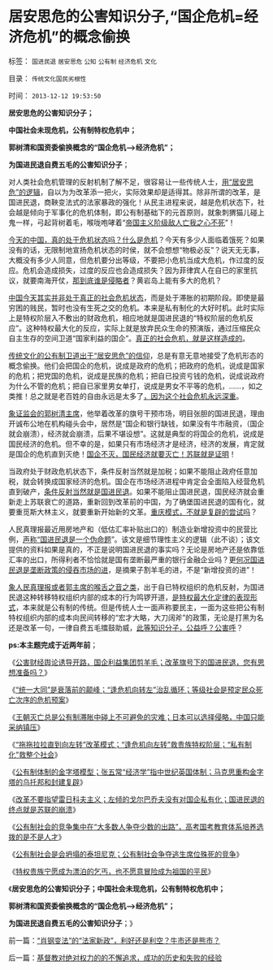 # 居安思危的公害知识分子,“国企危机=经济危机”的概念偷换

标签： `国进民退` `居安思危` `公知` `公有制` `经济危机` `文化` 

目录： `传统文化国民劣根性`

时间： `2013-12-12 19:53:50`

**居安思危的公害知识分子；**

**中国社会未现危机，公有制特权危机中；**

**郭树清和国资委偷换概念的“国企危机——>经济危机”；**

**为国进民退自费五毛的公害知识分子**；

对人类社会危机管理的反射机制了解不足，很容易让一些传统人士，[用“居安思危”的逻辑](../../../2011/1/8/当“居安思危”成为陋习.md)，自以为为改革添一把火，实际效果却是适得其。除非所谓的改革，是国进民退，商鞅变法式的法家暴政的强化！从民主进程来说，越是危机状态下，社会越是倾向于军事化的危机体制，即公有制基础下的元首原则，就象刺猬猫儿碰上鬼一样，弓起背树着毛，喉咙咆哮着“[帝国主义阶级敌人亡我之心不死](../../../2009/12/25/自力更生国防建设是小农意识历史经验.md)”！

[今天的中国，真的处于危机状态吗？什么是危机](../../../2010/4/14/宗教总是社会意义的，迷信是个人意义的.md)？今天有多少人面临着饿死？如果没有的话，无限制地宣扬危机状态的时侯，就不会想想“物极必反”？说天无无事，大概没有多少人同意，但危机要分出等级，不要把小危机当成大危机，作过度的反应。危机会造成损失，过度的反应也会造成损失？因为菲律宾人在自已的家里抗议，就要南海开仗，[那到底谁是侵略者](http://darthvad.blog.163.com/blog/static/533994702011917035162/)？黄岩岛上能有多大的危机？

[中国今天其实并非处于真正的社会危机状态](../../../2012/1/1/多数人暴政的“怀旧”“复古”的虚拟正义.md)，而是处于滞胀的初期阶段。即使是最穷困的贱民，暂时也没有生死之交的危机。本来是私有制化的大好时机。此时实际上是特权阶层入不敷出的财政危机，相应地就是国进民退的“特权阶层的危机反应”。这种特权最大化的反应，实际上就是放弃民众生命的预演版，通过压缩民众自主生存的空间卫道“国家利益的国企”。[真正的社会危机，就是这样造成的](../../../2010/1/13/一字真经拖字诀，南辕北辙慢慢来.md)。

[传统文化的公有制卫道出于“居安思危”的信仰](../../../2009/11/28/危机管理有成本边界，不值得“不惜一切代价避免危机”.md)，总是有意无意地接受了危机形态的概念偷换。他们会把国企的危机，说成是政府的危机；把政府的危机，说成是国家的危机；把党国的危机，说成是民族的危机；把自已投资亏钱的危机，说成说政府为什么不管的危机；把自已家里男女单打，说成是男女不平等的危机，……，如之类推！总之就是老百姓的自由永远是太多了[，因为这个社会危机永远深重](../../../2011/4/12/灾难经济学和灾难的政治价值.md)。

[象证监会的郭树清主席](../../../2012/5/14/元首原则的两个凡是和拨乱反正.md)，他举着改革的旗号干预市场，明目张胆的国进民退，理由开诚布公地在机构碰头会中，居然是“国企和银行缺钱，如果没有牛市融资，（国企就会崩溃），经济就会崩溃，后果不堪设想”。这就是典型的将国企的危机，说成是国民经济的危机。但不幸的是，如果只有市场经济才是经济，经济的发展，肯定就是国企的危机直到灭绝！[国企不灭，国民经济就要灭亡！苏联就是证明](../../../2012/5/12/戈尔巴乔夫改革失败和魏玛德国纳粹化的共同机理.md)！

当政府处于财政危机状态下，条件反射当然就是加税；如果不能阻止政府任意加税，就会转换成国家经济的危机。国企在市场经济进程中肯定会全面陷入经营危机直到破产，[条件反射当然就是国进民退](../../../2012/3/21/“改革达成共识”是自欺欺人；“保卫国企”的真面目.md)。如果不能阻止国进民退，国民经济就会重新走上苏联衰亡的道路，重新回到改革前的中国，为了确堡国进民退的国有化，就要重觅斯大林主义，就要重新开始新的文革。[重庆模式，不就是复辟的尝试吗](http://darthvad.blog.sohu.com/216124630.html)？

人民真理报最近用房地产和（低估汇率补贴出口的）制造业新增投资中的民营比例，[声称“国进民退是一个伪命题](../../../2009/12/17/崇祯皇帝获报“国进民退”.md)”。该文是细节理性主义的逻辑（此不谈）；该文提供的资料如果是真的，不正是说明国进民退的事实吗？无论是房地产还是依靠低汇率的出口，所得利者不恰恰就是国有垄断最严重的银行金融企业吗？更[何况国进民退是垄断政策的侵吞市场的进](http://blog.sina.com.cn/s/blog_5563a64d0102e1sf.html)，是摘果子割羊毛的进，不是“新增投资的进”！

[象人民真理报或者郭主席的喉舌之音之类](../../../2012/4/24/强盗逻辑正在制造空前的金融危机和经济危机.md)，出于自已特权组织的危机反射，为国进民退这种转移特权组织内部的成本的行为鸣锣开道，[是特权最大化定律的表现形式](../../../2011/11/21/寡头型民主增强了黄宗羲效应.md)，本来就是公有制的传统。但是传统人士一面声称要民主，一面为这些把公有制特权组织内部的成本向民间转移的“宏才大略，大刀阔斧”的政策，无论是打黑为名还是改革一句，一律自费五毛擂鼓助威，[此等知识分子，公益呼？公害呼](../../../2012/5/13/公有制不是可以道德操守的社会;.md)？

**ps:本主题完成于近两年前**；

《[公害财经舆论诱导开路，国企利益集团剪羊毛；改革旗号下的国进民退，您有思想准备吗？](../../../2012/5/15/万一出现改革旗号下的国进民退，您有思想准备吗？.md)》

《[“统一大同”是衰落前的颠峰；“逢危机向转左”治乱循环；等级社会是预定民众死亡次序的危机预案](../../../2012/5/15/“统一大同”的社会就是衰落前的颠峰；.md)》

《[王朝灭亡总是公有制滞胀中碰上不可避免的灾难；日本可以选择侵略，中国只能采纳镇压](../../../2012/5/15/公有制滞胀中的灾变，日本可以选择侵略；.md)》

《[“拖拖拉拉直到向左转”改革模式；“逢危机向左转”救贵族特权阶层；“私有制化”救整个社会](../../../2012/5/16/公有制改革模式“逢危机向左转”救的是贵族特权阶层.md)》

《[公有制体制的金字塔模型；张五常“经济学”指中世纪英国体制；马克思重构金字塔的乌托邦和封建复辟](../../../2012/5/16/公有制金字塔模型和张五常的经济学.md)》

《[改革不要指望雷日科夫主义；左倾的戈尔巴乔夫没有对国企私有化；国进民退的终点就是苏联的崩溃](../../../2012/5/16/改革不要“雷日科夫主义”.md)》

《[公有制社会的竞争集中在“大多数人争夺少数的出路”，高考国考教育体系培养选拨的是不是人才](../../../2012/5/17/高考国考教育体系培养选拨的不是人才.md)》

《[公有制社会是会坍塌的泰坦尼克；公有制社会争夺逃生席位殊死的竞争](../../../2012/5/17/坍沉的泰坦尼克号；争夺逃生席位的殊死竞争.md)》

《[特权贵族宁愿成为漂泊的乞丐，也不愿意冒险成为祖国的平民](../../../2012/5/17/《未来水世界》的《冰海沉船》的《卡勒比海盗》.md)》

《**居安思危的公害知识分子；中国社会未现危机，公有制特权危机中；**

**郭树清和国资委偷换概念的“国企危机——>经济危机”；**

**为国进民退自费五毛的公害知识分子**；》



前一篇：[“肖钢变法”的“法家新政”，利好还是利空？牛市还是熊市？](../../../2013/12/11/“肖钢变法”的“法家新政”，利好还是利空？牛市还是熊市？.md)

后一篇：[基督教对绝对权力的的不懈追求，成功的历史和失败的经验](../../../2013/12/12/基督教对绝对权力的的不懈追求，成功的历史和失败的经验.md)